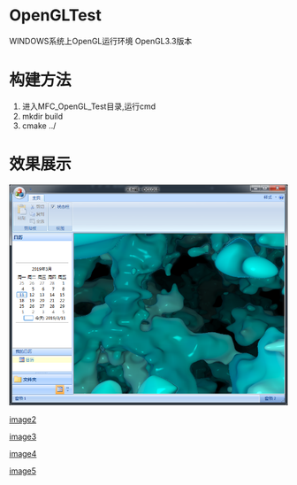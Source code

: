# OpenGLTest

WINDOWS系统上OpenGL运行环境
OpenGL3.3版本

# 构建方法

1. 进入MFC_OpenGL_Test目录,运行cmd
2. mkdir build
3. cmake ../

# 效果展示

![image1](https://github.com/clojur/OpenGLTest/blob/master/image/1.png)

[image2](https://github.com/clojur/OpenGLTest/blob/master/image/2.png)

[image3](https://github.com/clojur/OpenGLTest/blob/master/image/3.png)

[image4](https://github.com/clojur/OpenGLTest/blob/master/image/4.png)

[image5](https://github.com/clojur/OpenGLTest/blob/master/image/5.png)
